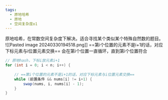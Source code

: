 ```yaml
---
tags:
  - 原地哈希
  - 原地
  - 空间复杂度o1
---
```

原地哈希，在常数空间复杂度下解决。适合寻找某个类似某个特殊自然数的题目。
![[Pasted image 20240330194518.png]]
==第i个位置的元素不是i+1的话，对应下标元素与i位置元素交换==
会在第i个位置一直循环，直到第i个位置符合
```java
// 原地hash，下标i放元素i+1
for (int i = 0; i < n; i++) {
	
	// ==第i个位置的元素不是i+1的话，对应下标元素与i位置元素交换==
	while (前置条件 && nums[i] != i+1) {
		swap(nums, i, nums[i] - 1);
	}
}
```
<!--SR:!2024-04-03,3,250!2024-04-03,3,250-->
